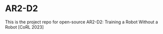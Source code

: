 # AR2-D2
This is the project repo for open-source AR2-D2: Training a Robot Without a Robot [CoRL 2023]
